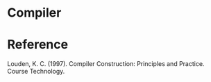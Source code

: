 # Compiler

# Reference

Louden, K. C. (1997). Compiler Construction: Principles and Practice. Course Technology.

